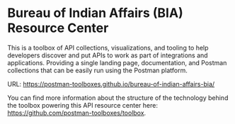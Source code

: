 # Bureau of Indian Affairs (BIA) Resource Center
This is a toolbox of API collections, visualizations, and tooling to help developers discover and put APIs to work as part of integrations and applications. Providing a single landing page, documentation, and Postman collections that can be easily run using the Postman platform.

URL: https://postman-toolboxes.github.io/bureau-of-indian-affairs-bia/

You can find more information about the structure of the technology behind the toolbox powering this API resource center here: https://github.com/postman-toolboxes/toolbox.
